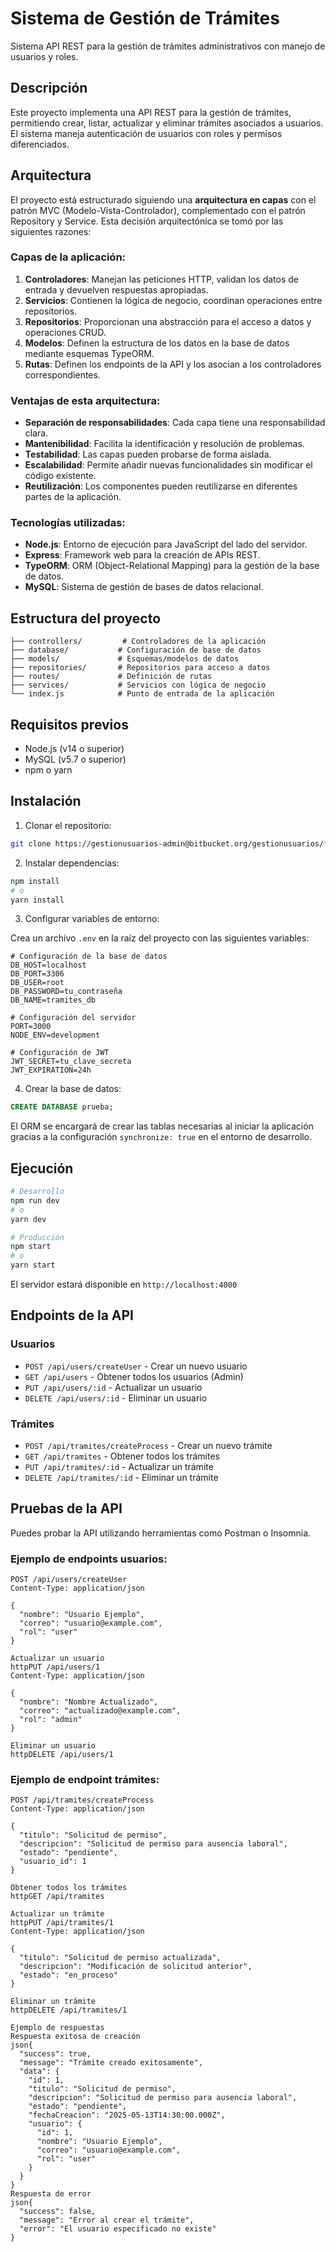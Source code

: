 # Sistema de Gestión de Trámites

Sistema API REST para la gestión de trámites administrativos con manejo de usuarios y roles.

## Descripción

Este proyecto implementa una API REST para la gestión de trámites, permitiendo crear, listar, actualizar y eliminar trámites asociados a usuarios. El sistema maneja autenticación de usuarios con roles y permisos diferenciados.

## Arquitectura

El proyecto está estructurado siguiendo una **arquitectura en capas** con el patrón MVC (Modelo-Vista-Controlador), complementado con el patrón Repository y Service. Esta decisión arquitectónica se tomó por las siguientes razones:

### Capas de la aplicación:

1. **Controladores**: Manejan las peticiones HTTP, validan los datos de entrada y devuelven respuestas apropiadas.
2. **Servicios**: Contienen la lógica de negocio, coordinan operaciones entre repositorios.
3. **Repositorios**: Proporcionan una abstracción para el acceso a datos y operaciones CRUD.
4. **Modelos**: Definen la estructura de los datos en la base de datos mediante esquemas TypeORM.
5. **Rutas**: Definen los endpoints de la API y los asocian a los controladores correspondientes.

### Ventajas de esta arquitectura:

- **Separación de responsabilidades**: Cada capa tiene una responsabilidad clara.
- **Mantenibilidad**: Facilita la identificación y resolución de problemas.
- **Testabilidad**: Las capas pueden probarse de forma aislada.
- **Escalabilidad**: Permite añadir nuevas funcionalidades sin modificar el código existente.
- **Reutilización**: Los componentes pueden reutilizarse en diferentes partes de la aplicación.

### Tecnologías utilizadas:

- **Node.js**: Entorno de ejecución para JavaScript del lado del servidor.
- **Express**: Framework web para la creación de APIs REST.
- **TypeORM**: ORM (Object-Relational Mapping) para la gestión de la base de datos.
- **MySQL**: Sistema de gestión de bases de datos relacional.

## Estructura del proyecto

```
├── controllers/         # Controladores de la aplicación
├── database/           # Configuración de base de datos
├── models/             # Esquemas/modelos de datos
├── repositories/       # Repositorios para acceso a datos
├── routes/             # Definición de rutas
├── services/           # Servicios con lógica de negocio
└── index.js            # Punto de entrada de la aplicación
```

## Requisitos previos

- Node.js (v14 o superior)
- MySQL (v5.7 o superior)
- npm o yarn

## Instalación

1. Clonar el repositorio:

```bash
git clone https://gestionusuarios-admin@bitbucket.org/gestionusuarios/frontendgestionusuarios.git
```

2. Instalar dependencias:

```bash
npm install
# o
yarn install
```

3. Configurar variables de entorno:

Crea un archivo `.env` en la raíz del proyecto con las siguientes variables:

```env
# Configuración de la base de datos
DB_HOST=localhost
DB_PORT=3306
DB_USER=root
DB_PASSWORD=tu_contraseña
DB_NAME=tramites_db

# Configuración del servidor
PORT=3000
NODE_ENV=development

# Configuración de JWT
JWT_SECRET=tu_clave_secreta
JWT_EXPIRATION=24h
```

4. Crear la base de datos:

```sql
CREATE DATABASE prueba;
```

El ORM se encargará de crear las tablas necesarias al iniciar la aplicación gracias a la configuración `synchronize: true` en el entorno de desarrollo.

## Ejecución

```bash
# Desarrollo
npm run dev
# o
yarn dev

# Producción
npm start
# o
yarn start
```

El servidor estará disponible en `http://localhost:4000`

## Endpoints de la API

### Usuarios

- `POST /api/users/createUser` - Crear un nuevo usuario
- `GET /api/users` - Obtener todos los usuarios (Admin)
- `PUT /api/users/:id` - Actualizar un usuario
- `DELETE /api/users/:id` - Eliminar un usuario

### Trámites

- `POST /api/tramites/createProcess` - Crear un nuevo trámite
- `GET /api/tramites` - Obtener todos los trámites
- `PUT /api/tramites/:id` - Actualizar un trámite
- `DELETE /api/tramites/:id` - Eliminar un trámite



## Pruebas de la API

Puedes probar la API utilizando herramientas como Postman o Insomnia.

### Ejemplo de endpoints usuarios:

```http
POST /api/users/createUser
Content-Type: application/json

{
  "nombre": "Usuario Ejemplo",
  "correo": "usuario@example.com",
  "rol": "user"
}
```
```
Actualizar un usuario
httpPUT /api/users/1
Content-Type: application/json

{
  "nombre": "Nombre Actualizado",
  "correo": "actualizado@example.com",
  "rol": "admin"
}
```
```
Eliminar un usuario
httpDELETE /api/users/1
```

### Ejemplo de endpoint trámites:

```http
POST /api/tramites/createProcess
Content-Type: application/json

{
  "titulo": "Solicitud de permiso",
  "descripcion": "Solicitud de permiso para ausencia laboral",
  "estado": "pendiente",
  "usuario_id": 1
}
```
```
Obtener todos los trámites
httpGET /api/tramites
```
```
Actualizar un trámite
httpPUT /api/tramites/1
Content-Type: application/json

{
  "titulo": "Solicitud de permiso actualizada",
  "descripcion": "Modificación de solicitud anterior",
  "estado": "en_proceso"
}
```
```
Eliminar un trámite
httpDELETE /api/tramites/1
```
```
Ejemplo de respuestas
Respuesta exitosa de creación
json{
  "success": true,
  "message": "Trámite creado exitosamente",
  "data": {
    "id": 1,
    "titulo": "Solicitud de permiso",
    "descripcion": "Solicitud de permiso para ausencia laboral",
    "estado": "pendiente",
    "fechaCreacion": "2025-05-13T14:30:00.000Z",
    "usuario": {
      "id": 1,
      "nombre": "Usuario Ejemplo",
      "correo": "usuario@example.com",
      "rol": "user"
    }
  }
}
Respuesta de error
json{
  "success": false,
  "message": "Error al crear el trámite",
  "error": "El usuario especificado no existe"
}
```